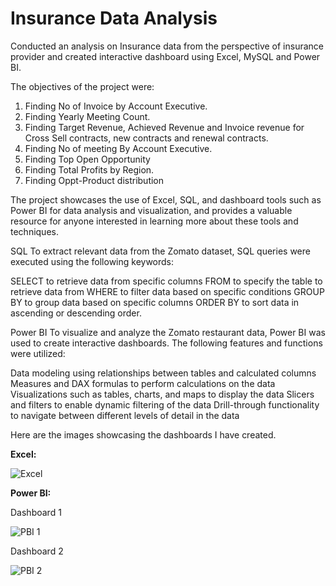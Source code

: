# Insurance Data Analysis

Conducted an analysis on Insurance data from the perspective of insurance provider and created interactive dashboard using Excel, MySQL and Power BI.

The objectives of the project were:
1. Finding No of Invoice by Account Executive.
2. Finding Yearly Meeting Count.
3. Finding Target Revenue, Achieved Revenue and Invoice revenue for Cross Sell contracts, new contracts and renewal contracts.
4. Finding No of meeting By Account Executive.
5. Finding Top Open Opportunity
6. Finding Total Profits by Region.
7. Finding Oppt-Product distribution

The project showcases the use of Excel, SQL, and dashboard tools such as Power BI for data analysis and visualization, and provides a valuable resource for anyone interested in learning more about these tools and techniques.

SQL To extract relevant data from the Zomato dataset, SQL queries were executed using the following keywords:

SELECT to retrieve data from specific columns FROM to specify the table to retrieve data from WHERE to filter data based on specific conditions GROUP BY to group data based on specific columns ORDER BY to sort data in ascending or descending order.

Power BI To visualize and analyze the Zomato restaurant data, Power BI was used to create interactive dashboards. The following features and functions were utilized:

Data modeling using relationships between tables and calculated columns Measures and DAX formulas to perform calculations on the data Visualizations such as tables, charts, and maps to display the data Slicers and filters to enable dynamic filtering of the data Drill-through functionality to navigate between different levels of detail in the data

Here are the images showcasing the dashboards I have created.

**Excel:**

![Excel](https://github.com/AditKukwas/Insurance-data-analysis/assets/138763699/662cb374-3b9a-4e72-8841-1220ced702d9)

**Power BI:**

Dashboard 1

![PBI 1](https://github.com/AditKukwas/Insurance-data-analysis/assets/138763699/f11adfa3-1063-4f60-91a4-ee004ab41f5a)

Dashboard 2

![PBI 2](https://github.com/AditKukwas/Insurance-data-analysis/assets/138763699/dda61903-1733-42b0-9838-5a87e0f8375e)

